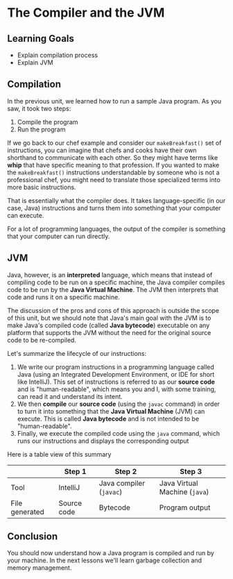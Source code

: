 # The Compiler and the JVM

## Learning Goals

- Explain compilation process
- Explain JVM

## Compilation

In the previous unit, we learned how to run a sample Java program. As you saw, it took two steps:

1. Compile the program
2. Run the program

If we go back to our chef example and consider our `makeBreakfast()` set of instructions, you can imagine
that chefs and cooks have their own shorthand to communicate with each other. So they might have terms like **whip**
that have specific meaning to that profession. If you wanted to make the `makeBreakfast()` instructions understandable
by someone who is not a professional chef, you might need to translate those specialized terms into more basic
instructions.

That is essentially what the compiler does. It takes language-specific (in our case, Java) instructions and
turns them into something that your computer can execute.

For a lot of programming languages, the output of the compiler is something that your computer can run directly.

## JVM

Java, however, is an **interpreted** language, which means that instead of compiling code to be run on a specific
machine, the Java compiler compiles code to be run by the **Java Virtual Machine**. The JVM then interprets that code
and runs it on a specific machine.

The discussion of the pros and cons of this approach is outside the scope of this unit, but we should note that Java's
main goal with the JVM is to make Java's compiled code (called **Java bytecode**) executable on any platform that
supports the JVM without the need for the original source code to be re-compiled.

Let's summarize the lifecycle of our instructions:

1. We write our program instructions in a programming language called Java (using an Integrated Development Environment,
   or IDE for short like IntelliJ).
   This set of instructions is referred to as our **source code** and is "human-readable",
   which means you and I, with some training, can read it and understand its intent.
2. We then **compile** our **source code** (using the `javac` command) in order to turn it into something that the
   **Java Virtual Machine** (JVM) can execute. This is called **Java bytecode** and is not intended to be
   "human-readable".
3. Finally, we execute the compiled code using the `java` command, which runs our instructions and displays the
   corresponding output

Here is a table view of this summary

|                 | Step 1      | Step 2                    | Step 3                          |
|---------------- |-------------|---------------------------|---------------------------------|
| Tool            | IntelliJ    | Java compiler (`javac`)   | Java Virtual Machine (`java`)   |
| File generated  | Source code | Bytecode                  | Program output                  |

## Conclusion

You should now understand how a Java program is compiled and run by your machine.
In the next lessons we'll learn garbage collection and memory management.
